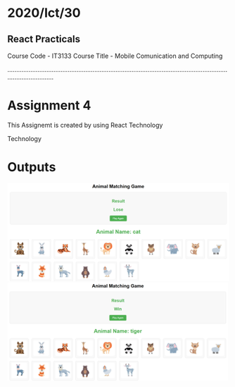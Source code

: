 <h1>2020/Ict/30</h1>
<h2>React Practicals</h2>

Course Code - IT3133
Course Title - Mobile Comunication and Computing

......................................................................................................................................................
<h1>Assignment 4</h1>
<p>This Assignemt is created by using React Technology</p>

<p>Technology</p>


<h1>Outputs</h1>

<img src='/Game.png'>
<img src='/Game2.png'>
